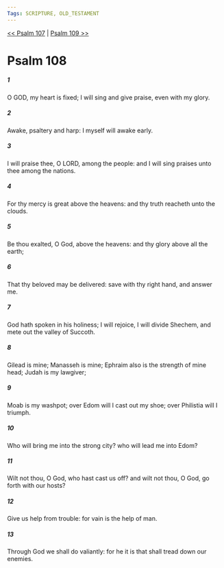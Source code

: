 ```yaml
---
Tags: SCRIPTURE, OLD_TESTAMENT
---
```


[<< Psalm 107](OLD_TESTAMENT/19_Psalms/Psalm_107.md) | [Psalm 109 >>](OLD_TESTAMENT/19_Psalms/Psalm_109.md)

# Psalm 108

##### 1
 O GOD, my heart is fixed; I will sing and give praise, even with my glory.
##### 2
 Awake, psaltery and harp: I myself will awake early.
##### 3
 I will praise thee, O LORD, among the people: and I will sing praises unto thee among the nations.
##### 4
 For thy mercy is great above the heavens: and thy truth reacheth unto the clouds.
##### 5
 Be thou exalted, O God, above the heavens: and thy glory above all the earth;
##### 6
 That thy beloved may be delivered: save with thy right hand, and answer me.
##### 7
 God hath spoken in his holiness; I will rejoice, I will divide Shechem, and mete out the valley of Succoth.
##### 8
 Gilead is mine; Manasseh is mine; Ephraim also is the strength of mine head; Judah is my lawgiver;
##### 9
 Moab is my washpot; over Edom will I cast out my shoe; over Philistia will I triumph.
##### 10
 Who will bring me into the strong city?  who will lead me into Edom?
##### 11
 Wilt not thou, O God, who hast cast us off?  and wilt not thou, O God, go forth with our hosts?
##### 12
 Give us help from trouble: for vain is the help of man.
##### 13
 Through God we shall do valiantly: for he it is that shall tread down our enemies.
